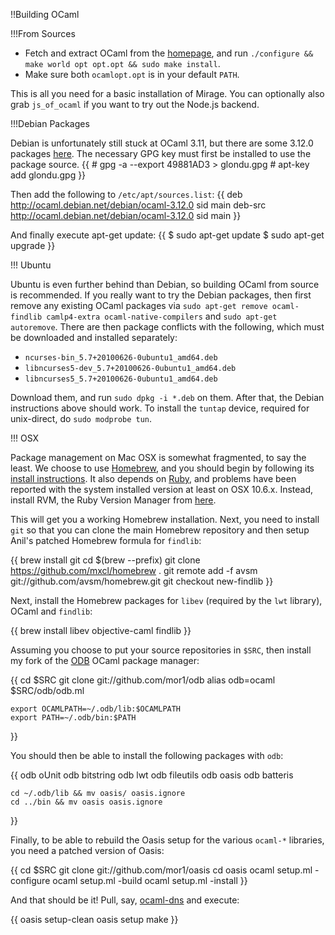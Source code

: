 !!Building OCaml

!!!From Sources

* Fetch and extract OCaml from the [homepage](http://caml.inria.fr/download.en.html), and run `./configure && make world opt opt.opt && sudo make install`.
* Make sure both `ocamlopt.opt` is in your default `PATH`.

This is all you need for a basic installation of Mirage. You can optionally also grab `js_of_ocaml` if you want to try out the Node.js backend.

!!!Debian Packages

Debian is unfortunately still stuck at OCaml 3.11, but there are some 3.12.0 packages [here](http://ocaml.debian.net/debian/ocaml-3.12.0/).
The necessary GPG key must first be installed to use the package source.
{{
    # gpg -a --export 49881AD3 > glondu.gpg
    # apt-key add glondu.gpg
}}

Then add the following to `/etc/apt/sources.list`:
{{
    deb     http://ocaml.debian.net/debian/ocaml-3.12.0 sid main
    deb-src http://ocaml.debian.net/debian/ocaml-3.12.0 sid main
}}

And finally execute apt-get update:
{{
    $ sudo apt-get update
    $ sudo apt-get upgrade
}}

!!! Ubuntu

Ubuntu is even further behind than Debian, so building OCaml from source is recommended.
If you really want to try the Debian packages, then first remove any existing OCaml packages via `sudo apt-get remove ocaml-findlib camlp4-extra ocaml-native-compilers` and `sudo apt-get autoremove`.
There are then package conflicts with the following, which must be downloaded and installed separately:

* `ncurses-bin_5.7+20100626-0ubuntu1_amd64.deb`
* `libncurses5-dev_5.7+20100626-0ubuntu1_amd64.deb`
* `libncurses5_5.7+20100626-0ubuntu1_amd64.deb`

Download them, and run `sudo dpkg -i *.deb` on them. After that, the Debian instructions above should work.
To install the `tuntap` device, required for unix-direct, do `sudo modprobe tun`.

!!! OSX

Package management on Mac OSX is somewhat fragmented, to say the least. We
choose to use [Homebrew](http://mxcl.github.com/homebrew/), and you should
begin by following its
[install instructions](https://github.com/mxcl/homebrew/wiki/installation). It
also depends on [Ruby](http://www.ruby-lang.org/), and problems have been
reported with the system installed version at least on OSX 10.6.x. Instead,
install RVM, the Ruby Version Manager from
[here](https://rvm.beginrescueend.com/).

This will get you a working Homebrew installation. Next, you need to install
`git` so that you can clone the main Homebrew repository and then setup Anil's
patched Homebrew formula for `findlib`:

{{
    brew install git
    cd $(brew --prefix)
    git clone https://github.com/mxcl/homebrew .
    git remote add -f avsm git://github.com/avsm/homebrew.git
    git checkout new-findlib
}}

Next, install the Homebrew packages for `libev` (required by the `lwt`
library), OCaml and `findlib`:

{{
    brew install libev objective-caml findlib
}}

Assuming you choose to put your source repositories in `$SRC`, then install my
fork of the [ODB](https://github.com/thelema/odb) OCaml package manager:

{{
    cd $SRC
    git clone git://github.com/mor1/odb
    alias odb=ocaml $SRC/odb/odb.ml
    
    export OCAMLPATH=~/.odb/lib:$OCAMLPATH
    export PATH=~/.odb/bin:$PATH
}}

You should then be able to install the following packages with `odb`:

{{
    odb oUnit
    odb bitstring
    odb lwt
    odb fileutils
    odb oasis
    odb batteris

    cd ~/.odb/lib && mv oasis/ oasis.ignore
    cd ../bin && mv oasis oasis.ignore
}}

Finally, to be able to rebuild the Oasis setup for the various `ocaml-*`
libraries, you need a patched version of Oasis:

{{
    cd $SRC
    git clone git://github.com/mor1/oasis
    cd oasis
    ocaml setup.ml -configure
    ocaml setup.ml -build
    ocaml setup.ml -install
}}

And that should be it! Pull, say,
[ocaml-dns](https://github.com/mor1/ocaml-dns) and execute:

{{
    oasis setup-clean
    oasis setup
    make
}}
